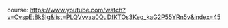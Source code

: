 course: https://www.youtube.com/watch?v=CvspEt8kSIg&list=PLQVvvaa0QuDfKTOs3Keq_kaG2P55YRn5v&index=45
